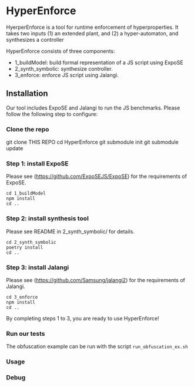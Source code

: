 
# HyperEnforce
HyerperEnforce is a tool for runtime enforcement of hyperproperties.
It takes two inputs (1) an extended plant, and (2) a hyper-automaton,
and synthesizes a controller

HyperEnforce consists of three components:
- 1_buildModel: build formal representation of a JS script using ExpoSE
- 2_synth_symbolic: synthesize controller.
- 3_enforce: enforce JS script using Jalangi.

## Installation
Our tool includes ExpoSE and Jalangi to run the JS benchmarks.
Please follow the following step to configure:

### Clone the repo
git clone THIS REPO
cd HyperEnforce
git submodule init
git submodule update


### Step 1: install ExpoSE

Please see (https://github.com/ExpoSEJS/ExpoSE) for the requirements of ExpoSE.
```
cd 1_buildModel
npm install
cd ..
```


### Step 2: install synthesis tool
Please see README in 2_synth_symbolic/ for details.
```
cd 2_synth_symbolic
poetry install
cd ..
```


### Step 3: install Jalangi
Please see (https://github.com/Samsung/jalangi2) for the requirements of Jalangi.
```
cd 3_enforce
npm install
cd ..
```

By completing steps 1 to 3,  you are ready to use HyperEnforce!

### Run our tests

<!-- we provided several tests... -->

The obfuscation example can be run with the script `run_obfuscation_ex.sh`

### Usage


### Debug

<!-- to run HyperEnforce on your JS script and hyperautomaton... -->
